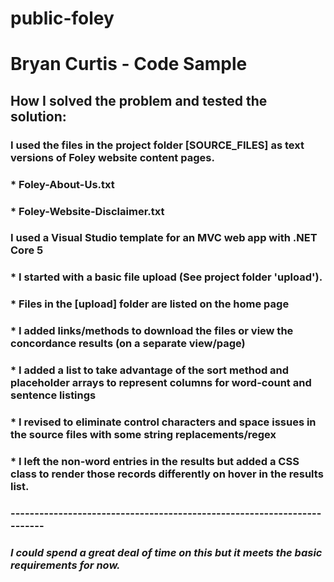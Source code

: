 # public-foley
# Bryan Curtis - Code Sample


## How I solved the problem and tested the solution:


### I used the files in the project folder [SOURCE_FILES] as text versions of Foley website content pages.
### 	*	Foley-About-Us.txt
### 	*	Foley-Website-Disclaimer.txt
### I used a Visual Studio template for an MVC web app with .NET Core 5
### 		*	I started with a basic file upload (See project folder 'upload').
### 		*	Files in the [upload] folder are listed on the home page
### 		*	I added links/methods to download the files or view the concordance results (on a separate view/page)
### 		*	I added a list to take advantage of the sort method and placeholder arrays to represent columns for word-count and sentence listings
### 		*	I revised to eliminate control characters and space issues in the source files with some string replacements/regex
### 		* 	I left the non-word entries in the results but added a CSS class to render those records differently on hover in the results list.
### ------------------------------------------------------------------------		
### *I could spend a great deal of time on this but it meets the basic requirements for now.*
